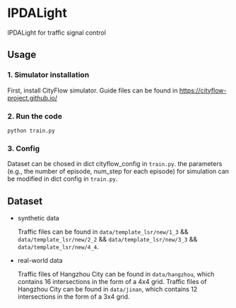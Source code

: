 # IPDALight
IPDALight for traffic signal control

## Usage
### 1. Simulator installation
First, install CityFlow simulator. Guide files can be found in https://cityflow-project.github.io/

### 2. Run the code
``python train.py``

### 3. Config
Dataset can be chosed in dict cityflow_config in ``train.py``. the parameters (e.g., the number of episode, num_step for each episode) for simulation can be modified in dict config in ``train.py``.

## Dataset

* synthetic data

  Traffic files can be found in ``data/template_lsr/new/1_3`` && ``data/template_lsr/new/2_2`` && ``data/template_lsr/new/3_3`` && ``data/template_lsr/new/4_4``.

* real-world data

  Traffic files of Hangzhou City can be found in ``data/hangzhou``, which contains 16 intersections in the form of a 4x4 grid. Traffic files of Hangzhou City can be found in ``data/jinan``, which contains 12 intersections in the form of a 3x4 grid.
  
  
